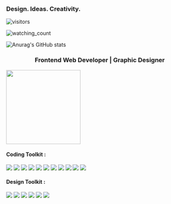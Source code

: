 ### Design. Ideas. Creativity.

![visitors](https://visitor-badge.glitch.me/badge?page_id=${elmandodge}.${elmandodge})

<img src="https://komarev.com/ghpvc/?username=elmandodge&color=brightgreen" alt="watching_count" />

![Anurag's GitHub stats](https://github-readme-stats.vercel.app/api?username=elmandodge&show_icons=true&theme=dark)

<h3 align="center"> Frontend Web Developer | Graphic Designer </h3>

<img src="https://images2.imgbox.com/b3/b1/0saC0KRd_o.gif" width="200px"/>


#### Coding Toolkit :

<img src="https://img.shields.io/badge/Javascript-yellow"/> <img src="https://img.shields.io/badge/Typescript-blue"/> <img src="https://img.shields.io/badge/VB.Net-maroon"/> <img src="https://img.shields.io/badge/C♯-yellowgreen"/> <img src="https://img.shields.io/badge/.Net-9cf"/> <img src="https://img.shields.io/badge/CSS-orange"/> <img src="https://img.shields.io/badge/Scss-red"/> <img src="https://img.shields.io/badge/Sass-pink"/> <img src="https://img.shields.io/badge/Pug [Jade]-black"/> <img src="https://img.shields.io/badge/Vue.js-green"/> <img src="https://img.shields.io/badge/Flutter-cyan"/>


#### Design Toolkit :

<img src="https://img.shields.io/badge/Adobe-Photoshop-blue"/> <img src="https://img.shields.io/badge/Adobe-Illustrator-yellow"/> <img src="https://img.shields.io/badge/Adobe-After Effects-purple"/> <img src="https://img.shields.io/badge/Adobe-Premiere-magenta"/> <img src="https://img.shields.io/badge/Cinema-4D-blue"/> <img src="https://img.shields.io/badge/Corel-Draw-yellowgreen"/>

<!--
**elmandodge/elmandodge** is a ✨ _special_ ✨ repository because its `README.md` (this file) appears on your GitHub profile.

Here are some ideas to get you started:

- 🔭 I’m currently working on ...
- 🌱 I’m currently learning ...
- 👯 I’m looking to collaborate on ...
- 🤔 I’m looking for help with ...
- 💬 Ask me about ...
- 📫 How to reach me: ...
- 😄 Pronouns: ...
- ⚡ Fun fact: ...
-->
